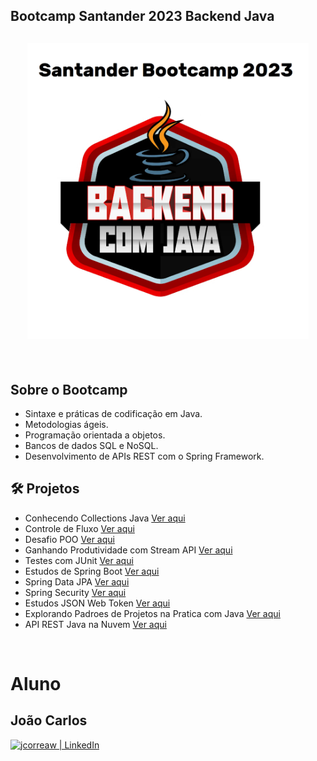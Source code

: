 ## Bootcamp Santander 2023 Backend Java

<h2 align="center">
  <img width="450px" src="https://github.com/jcorreaw/Santander-Bootcamp-2023-Backend-Em-Java/blob/main/Santander%20Bootcamp%202023.png">
</h2>

<br>

## Sobre o Bootcamp  
- Sintaxe e práticas de codificação em Java.
- Metodologias ágeis.
- Programação orientada a objetos.
- Bancos de dados SQL e NoSQL.
- Desenvolvimento de APIs REST com o Spring Framework.

## 🛠 Projetos

- Conhecendo Collections Java [Ver aqui](https://github.com/jcorreaw/Conhecendo-Collections)
- Controle de Fluxo [Ver aqui](https://github.com/jcorreaw/Desafio-Controle-Fluxo)
- Desafio POO [Ver aqui](https://github.com/jcorreaw/Desafio-POO-DIO)
- Ganhando Produtividade com Stream API [Ver aqui](https://github.com/jcorreaw/Conhecendo-Stream-API)
- Testes com JUnit [Ver aqui](https://github.com/jcorreaw/Testes-Com-JUnit)
- Estudos de Spring Boot [Ver aqui](https://github.com/jcorreaw/Estudando-Spring-Boot)
- Spring Data JPA [Ver aqui](https://github.com/jcorreaw/Spring-Data-JPA)
- Spring Security [Ver aqui](https://github.com/jcorreaw/Estudando-Spring-Security)
- Estudos JSON Web Token [Ver aqui](https://github.com/jcorreaw/Estudando-JSON-Web-Token)
- Explorando Padroes de Projetos na Pratica com Java [Ver aqui](https://github.com/jcorreaw/Explorando-Padroes-de-Projetos-na-Pratica-com-Java)
- API REST Java na Nuvem [Ver aqui](https://github.com/jcorreaw/API-REST-Java-na-Nuvem)

<br>

# Aluno

## João Carlos

<a href="https://www.linkedin.com/in/jcorreaw/">
  <img alt="jcorreaw | LinkedIn" width="80px" src="https://cdn.jsdelivr.net/gh/devicons/devicon/icons/linkedin/linkedin-original-wordmark.svg" />
</a>




          
